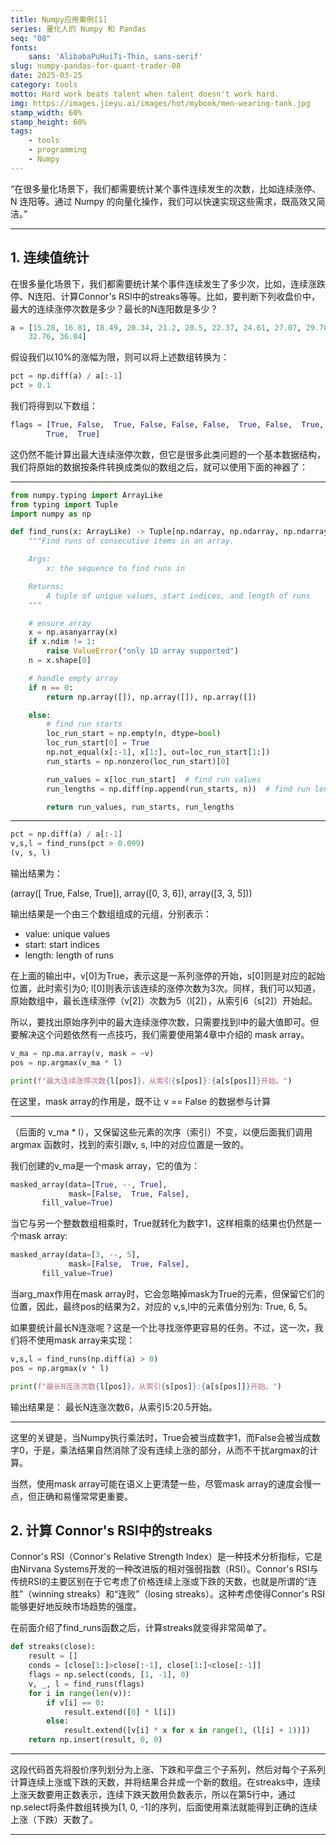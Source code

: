 ```yaml
---
title: Numpy应用案例[1]
series: 量化人的 Numpy 和 Pandas
seq: "08"
fonts:
    sans: 'AlibabaPuHuiTi-Thin, sans-serif'
slug: numpy-pandas-for-quant-trader-08
date: 2025-03-25
category: tools
motto: Hard work beats talent when talent doesn't work hard.
img: https://images.jieyu.ai/images/hot/mybook/men-wearing-tank.jpg
stamp_width: 60%
stamp_height: 60%
tags: 
    - tools
    - programming
    - Numpy
---
```


“在很多量化场景下，我们都需要统计某个事件连续发生的次数，比如连续涨停、N 连阳等。通过 Numpy 的向量化操作，我们可以快速实现这些需求，既高效又简洁。”

---

## 1. 连续值统计

在很多量化场景下，我们都需要统计某个事件连续发生了多少次，比如，连续涨跌停、N连阳、计算Connor's RSI中的streaks等等。比如，要判断下列收盘价中，最大的连续涨停次数是多少？最长的N连阳数是多少？

```python
a = [15.28, 16.81, 18.49, 20.34, 21.2, 20.5, 22.37, 24.61, 27.07, 29.78, 
    32.76, 36.04]
```

假设我们以10%的涨幅为限，则可以将上述数组转换为：

```python
pct = np.diff(a) / a[:-1]
pct > 0.1
```

我们将得到以下数组：

```python
flags = [True, False,  True, False, False, False,  True, False,  True,
        True,  True]
```

这仍然不能计算出最大连续涨停次数，但它是很多此类问题的一个基本数据结构，我们将原始的数据按条件转换成类似的数组之后，就可以使用下面的神器了：

---

```python
from numpy.typing import ArrayLike
from typing import Tuple
import numpy as np

def find_runs(x: ArrayLike) -> Tuple[np.ndarray, np.ndarray, np.ndarray]:
    """Find runs of consecutive items in an array.

    Args:
        x: the sequence to find runs in

    Returns:
        A tuple of unique values, start indices, and length of runs
    """

    # ensure array
    x = np.asanyarray(x)
    if x.ndim != 1:
        raise ValueError("only 1D array supported")
    n = x.shape[0]

    # handle empty array
    if n == 0:
        return np.array([]), np.array([]), np.array([])

    else:
        # find run starts
        loc_run_start = np.empty(n, dtype=bool)
        loc_run_start[0] = True
        np.not_equal(x[:-1], x[1:], out=loc_run_start[1:])
        run_starts = np.nonzero(loc_run_start)[0]

        run_values = x[loc_run_start]  # find run values
        run_lengths = np.diff(np.append(run_starts, n))  # find run lengths

        return run_values, run_starts, run_lengths
```

---

```python
pct = np.diff(a) / a[:-1]
v,s,l = find_runs(pct > 0.099)
(v, s, l)
```

输出结果为：

(array([ True, False,  True]), array([0, 3, 6]), array([3, 3, 5]))

输出结果是一个由三个数组组成的元组，分别表示：

- value: unique values
- start: start indices
- length: length of runs

在上面的输出中，v[0]为True，表示这是一系列涨停的开始，s[0]则是对应的起始位置，此时索引为0; l[0]则表示该连续的涨停次数为3次。同样，我们可以知道，原始数组中，最长连续涨停（v[2]）次数为5（l[2]），从索引6（s[2]）开始起。


所以，要找出原始序列中的最大连续涨停次数，只需要找到l中的最大值即可。但要解决这个问题依然有一点技巧，我们需要使用<ref>第4章</ref>中介绍的 mask array。


```python
v_ma = np.ma.array(v, mask = ~v)
pos = np.argmax(v_ma * l)

print(f"最大连续涨停次数{l[pos]}，从索引{s[pos]}:{a[s[pos]]}开始。")
```

在这里，mask array的作用是，既不让 v == False 的数据参与计算

---

（后面的 v_ma * l），又保留这些元素的次序（索引）不变，以便后面我们调用 argmax 函数时，找到的索引跟v, s, l中的对应位置是一致的。

我们创建的v_ma是一个mask array，它的值为：

```python
masked_array(data=[True, --, True],
             mask=[False,  True, False],
       fill_value=True)
```

当它与另一个整数数组相乘时，True就转化为数字1，这样相乘的结果也仍然是一个mask array:

```python
masked_array(data=[3, --, 5],
             mask=[False,  True, False],
       fill_value=True)
```

当arg_max作用在mask array时，它会忽略掉mask为True的元素，但保留它们的位置，因此，最终pos的结果为2，对应的 v,s,l中的元素值分别为: True, 6, 5。

<!-- 我们在前面的基础篇介绍了mask array，通过这个例子，我们看到了在量化场景下，mask array如何起作用的。-->



如果要统计最长N连涨呢？这是一个比寻找涨停更容易的任务。不过，这一次，我们将不使用mask array来实现：


```python
v,s,l = find_runs(np.diff(a) > 0)
pos = np.argmax(v * l)

print(f"最长N连涨次数{l[pos]}，从索引{s[pos]}:{a[s[pos]]}开始。")
```

输出结果是： 最长N连涨次数6，从索引5:20.5开始。

---

这里的关键是，当Numpy执行乘法时，True会被当成数字1，而False会被当成数字0，于是，乘法结果自然消除了没有连续上涨的部分，从而不干扰argmax的计算。

当然，使用mask array可能在语义上更清楚一些，尽管mask array的速度会慢一点，但正确和易懂常常更重要。

## 2. 计算 Connor's RSI中的streaks

Connor's RSI（Connor's Relative Strength Index）是一种技术分析指标，它是由Nirvana Systems开发的一种改进版的相对强弱指数（RSI）。Connor's RSI与传统RSI的主要区别在于它考虑了价格连续上涨或下跌的天数，也就是所谓的“连胜”（winning streaks）和“连败”（losing streaks）。这种考虑使得Connor's RSI能够更好地反映市场趋势的强度。

在前面介绍了find_runs函数之后，计算streaks就变得非常简单了。

```python
def streaks(close):
    result = []
    conds = [close[1:]>close[:-1], close[1:]<close[:-1]]
    flags = np.select(conds, [1, -1], 0)
    v, _, l = find_runs(flags)
    for i in range(len(v)):
        if v[i] == 0:
            result.extend([0] * l[i])
        else:
            result.extend([v[i] * x for x in range(1, (l[i] + 1))])
    return np.insert(result, 0, 0)
```

---

这段代码首先将股价序列划分为上涨、下跌和平盘三个子系列，然后对每个子系列计算连续上涨或下跌的天数，并将结果合并成一个新的数组。在streaks中，连续上涨天数要用正数表示，连续下跌天数用负数表示，所以在第5行中，通过np.select将条件数组转换为[1, 0, -1]的序列，后面使用乘法就能得到正确的连续上涨（下跌）天数了。

---

<!-- 
这篇文章是量化场景下的Numpy与Pandas中的一篇。这个系列既介绍基础的Numpy和Pandas，更介绍在量化场景下我们如何灵活运用Numpy和Pandas技巧，写出简洁、高效的代码。示例代码充分证明了这一点。
-->
